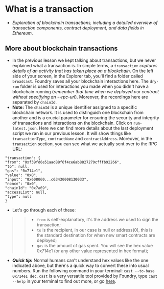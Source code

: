 # What is a transaction
- *Exploration of blockchain transactions, including a detailed overview of transaction components, contract deployment, and data fields in Ethereum*.

## More about blockchain transactions
- In the previous lesson we kept talking about transactions, but we never explained what a transaction is. In simple terms, a `transaction` *captures details of an activity that has taken place on a blockchain*. On the left side of your screen, in the Explorer tab, you'll find a folder called `broadcast`. Foundry saves all your blockchain interactions here. The `dry-run` folder is used for interactions you made when you didn't have a blockchain running (*remember that time when we deployed our contract without specifying an --rpc-url*). Moreover, the recordings here are separated by `chainId`.
- **Note:** The `chainId` is a unique identifier assigned to a specific blockchain network. It is used to distinguish one blockchain from another and is a crucial parameter for ensuring the security and integrity of transactions and interactions on the blockchain. Click on `run-latest.json`. Here we can find more details about the last deployment script we ran in our previous lesson. It will show things like `transactionType`, `contractName` and `contractAddress`. Moreover, in the `transaction` section, you can see what we actually sent over to the RPC URL:

```
"transaction": {
"from": "0xf39fd6e51aad88f6f4ce6ab8827279cfffb92266",
"to": null,
"gas": "0x714e1",
"value": "0x0",
"input": "0x608060...c63430008130033",
"nonce": "0x0",
"chainId": "0x7a69",
"accessList": null,
"type": null
}
```

- Let's go through each of these:
>> - `from` is self-explanatory, it's the address we used to sign the transaction;
>> - `to` is the recipient, in our case is null or address(0), this is the standard destination for when new smart contracts are deployed;
>> - `gas` is the amount of gas spent. You will see the hex value 0x714e1 (or any other value represented in hex format);

- ***Quick tip:*** Normal humans can't understand hex values like the one indicated above, but there's a quick way to convert these into usual numbers. Run the following command in your terminal: `cast --to-base 0x714e1 dec`. `cast` is a very versatile tool provided by Foundry, type `cast --help` in your terminal to find out more, or go [here](https://book.getfoundry.sh/reference/cast/cast).
